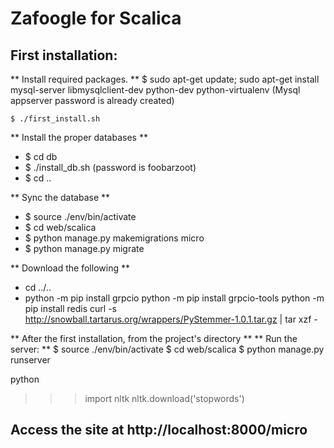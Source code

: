 # Zafoogle for Scalica

## First installation:

** Install required packages. **
    $ sudo apt-get update; sudo apt-get install mysql-server libmysqlclient-dev python-dev python-virtualenv
(Mysql appserver password is already created)

    $ ./first_install.sh

** Install the proper databases **
- $ cd db
- $ ./install_db.sh
(password is foobarzoot)
- $ cd ..

** Sync the database **
- $ source ./env/bin/activate
- $ cd web/scalica
- $ python manage.py makemigrations micro
- $ python manage.py migrate

** Download the following **
- cd ../.. 
- python -m pip install grpcio
python -m pip install grpcio-tools
python -m pip install redis
curl -s http://snowball.tartarus.org/wrappers/PyStemmer-1.0.1.tar.gz | tar xzf -


** After the first installation, from the project's directory **
** Run the server: **
$ source ./env/bin/activate
$ cd web/scalica
$ python manage.py runserver

python
>>> import nltk
>>> nltk.download('stopwords')

## Access the site at http://localhost:8000/micro
